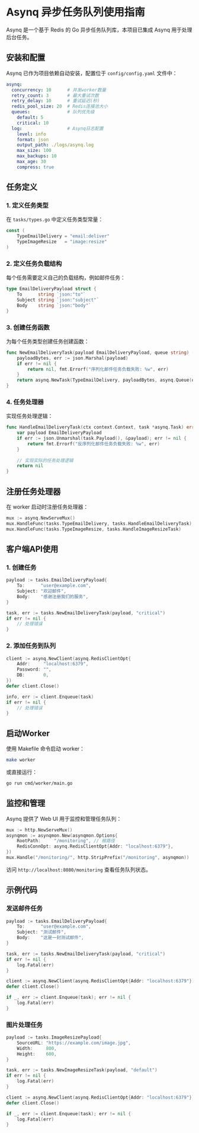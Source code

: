 # Asynq 异步任务队列使用指南

Asynq 是一个基于 Redis 的 Go 异步任务队列库，本项目已集成 Asynq 用于处理后台任务。

## 安装和配置

Asynq 已作为项目依赖自动安装，配置位于 `config/config.yaml` 文件中：

```yaml
asynq:
  concurrency: 10      # 并发worker数量
  retry_count: 3       # 最大重试次数
  retry_delay: 10      # 重试延迟(秒)
  redis_pool_size: 20  # Redis连接池大小
  queues:              # 队列优先级
    default: 5
    critical: 10
  log:                 # Asynq日志配置
    level: info
    format: json
    output_path: ./logs/asynq.log
    max_size: 100
    max_backups: 10
    max_age: 30
    compress: true
```

## 任务定义

### 1. 定义任务类型

在 `tasks/types.go` 中定义任务类型常量：

```go
const (
    TypeEmailDelivery = "email:deliver"
    TypeImageResize   = "image:resize"
)
```

### 2. 定义任务负载结构

每个任务需要定义自己的负载结构，例如邮件任务：

```go
type EmailDeliveryPayload struct {
    To      string `json:"to"`
    Subject string `json:"subject"`
    Body    string `json:"body"`
}
```

### 3. 创建任务函数

为每个任务类型创建任务创建函数：

```go
func NewEmailDeliveryTask(payload EmailDeliveryPayload, queue string) (*asynq.Task, error) {
    payloadBytes, err := json.Marshal(payload)
    if err != nil {
        return nil, fmt.Errorf("序列化邮件任务负载失败: %w", err)
    }
    return asynq.NewTask(TypeEmailDelivery, payloadBytes, asynq.Queue(queue)), nil
}
```

### 4. 任务处理器

实现任务处理逻辑：

```go
func HandleEmailDeliveryTask(ctx context.Context, task *asynq.Task) error {
    var payload EmailDeliveryPayload
    if err := json.Unmarshal(task.Payload(), &payload); err != nil {
        return fmt.Errorf("反序列化邮件任务负载失败: %w", err)
    }
    
    // 实现实际的任务处理逻辑
    return nil
}
```

## 注册任务处理器

在 worker 启动时注册任务处理器：

```go
mux := asynq.NewServeMux()
mux.HandleFunc(tasks.TypeEmailDelivery, tasks.HandleEmailDeliveryTask)
mux.HandleFunc(tasks.TypeImageResize, tasks.HandleImageResizeTask)
```

## 客户端API使用

### 1. 创建任务

```go
payload := tasks.EmailDeliveryPayload{
    To:      "user@example.com",
    Subject: "欢迎邮件",
    Body:    "感谢注册我们的服务",
}

task, err := tasks.NewEmailDeliveryTask(payload, "critical")
if err != nil {
    // 处理错误
}
```

### 2. 添加任务到队列

```go
client := asynq.NewClient(asynq.RedisClientOpt{
    Addr:     "localhost:6379",
    Password: "",
    DB:       0,
})
defer client.Close()

info, err := client.Enqueue(task)
if err != nil {
    // 处理错误
}
```

## 启动Worker

使用 Makefile 命令启动 worker：

```bash
make worker
```

或直接运行：

```bash
go run cmd/worker/main.go
```

## 监控和管理

Asynq 提供了 Web UI 用于监控和管理任务队列：

```go
mux := http.NewServeMux()
asynqmon := asynqmon.New(asynqmon.Options{
    RootPath:     "/monitoring", // 根路径
    RedisConnOpt: asynq.RedisClientOpt{Addr: "localhost:6379"},
})
mux.Handle("/monitoring/", http.StripPrefix("/monitoring", asynqmon))
```

访问 `http://localhost:8080/monitoring` 查看任务队列状态。

## 示例代码

### 发送邮件任务

```go
payload := tasks.EmailDeliveryPayload{
    To:      "user@example.com",
    Subject: "测试邮件",
    Body:    "这是一封测试邮件",
}

task, err := tasks.NewEmailDeliveryTask(payload, "critical")
if err != nil {
    log.Fatal(err)
}

client := asynq.NewClient(asynq.RedisClientOpt{Addr: "localhost:6379"})
defer client.Close()

if _, err := client.Enqueue(task); err != nil {
    log.Fatal(err)
}
```

### 图片处理任务

```go
payload := tasks.ImageResizePayload{
    SourceURL: "https://example.com/image.jpg",
    Width:     800,
    Height:    600,
}

task, err := tasks.NewImageResizeTask(payload, "default")
if err != nil {
    log.Fatal(err)
}

client := asynq.NewClient(asynq.RedisClientOpt{Addr: "localhost:6379"})
defer client.Close()

if _, err := client.Enqueue(task); err != nil {
    log.Fatal(err)
}